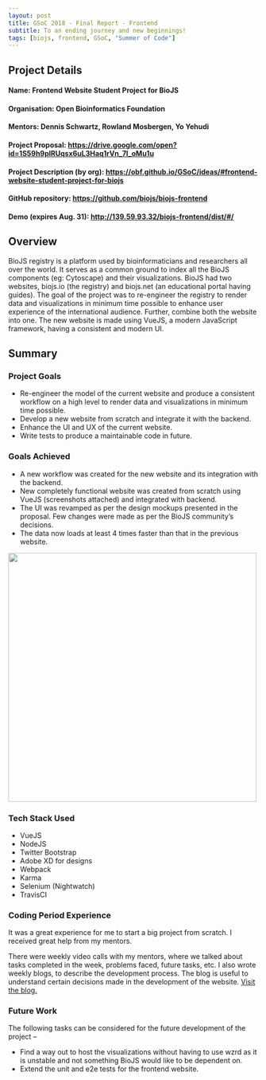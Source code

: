 ```yaml
---
layout: post
title: GSoC 2018 - Final Report - Frontend   
subtitle: To an ending journey and new beginnings!
tags: [biojs, frontend, GSoC, "Summer of Code"]
---
```


## Project Details
#### Name: Frontend Website Student Project for BioJS
#### Organisation: Open Bioinformatics Foundation
#### Mentors: Dennis Schwartz, Rowland Mosbergen, Yo Yehudi
#### Project Proposal: https://drive.google.com/open?id=1S59h9plRUqsx6uL3Haq1rVn_7l_oMu1u
#### Project Description (by org): https://obf.github.io/GSoC/ideas/#frontend-website-student-project-for-biojs
#### GitHub repository: https://github.com/biojs/biojs-frontend
#### Demo (expires Aug. 31): http://139.59.93.32/biojs-frontend/dist/#/

## Overview
BioJS registry is a platform used by bioinformaticians and researchers all over the world. It serves as a common ground to index all the BioJS components (eg: Cytoscape) and their visualizations. BioJS had two websites, biojs.io (the registry) and biojs.net (an educational portal having guides). The goal of the project was to re-engineer the registry to render data and visualizations in minimum time possible to enhance user experience of the international audience. Further, combine both the website into one. The new website is made using VueJS, a modern JavaScript framework, having a consistent and modern UI.

## Summary
### Project Goals
  - Re-engineer the model of the current website and produce a consistent workflow on a high level to render data and visualizations in minimum time possible.
   - Develop a new website from scratch and integrate it with the backend.
   - Enhance the UI and UX of the current website.
   - Write tests to produce a maintainable code in future.
   
### Goals Achieved
  - A new workflow was created for the new website and its integration with the backend.
  - New completely functional website was created from scratch using VueJS (screenshots attached) and integrated with backend.
  - The UI was revamped as per the design mockups presented in the proposal. Few changes were made as per the BioJS community’s decisions.
  - The data now loads at least 4 times faster than that in the previous website.

<img src="https://i.imgur.com/bOehh6t.png" height="500px" />

### Tech Stack Used
  - VueJS
  - NodeJS
  - Twitter Bootstrap
  - Adobe XD for designs
  - Webpack
  - Karma
  - Selenium (Nightwatch)
  - TravisCI
  
### Coding Period Experience
It was a great experience for me to start a big project from scratch. I received great help from my mentors.

There were weekly video calls with my mentors, where we talked about tasks completed in the week, problems faced, future tasks, etc. I also wrote weekly blogs, to describe the development process. The blog is useful to understand certain decisions made in the development of the website. [Visit the blog.](https://biojs.github.io/)

### Future Work
The following tasks can be considered for the future development of the project –
  - Find a way out to host the visualizations without having to use wzrd as it is unstable and not something BioJS would like to be dependent on.
  - Extend the unit and e2e tests for the frontend website.
